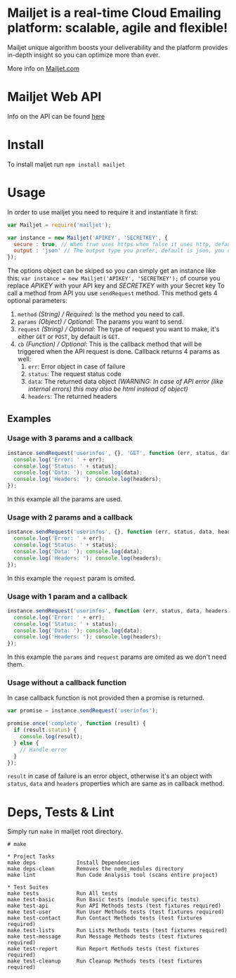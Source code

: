 Mailjet is a real-time Cloud Emailing platform: scalable, agile and flexible!
=======

Mailjet unique algorithm boosts your deliverability and the platform provides in-depth insight so you can optimize more than ever.

More info on [Mailjet.com](https://www.mailjet.com/)

Mailjet Web API
=======

Info on the API can be found [here](https://www.mailjet.com/docs/api)

Install
=======
To install maljet run `npm install mailjet`

Usage
=======

In order to use mailjet you need to require it and instantiate it first:

```js
var Mailjet = require('mailjet');

var instance = new Mailjet('APIKEY', 'SECRETKEY', {
  secure : true, // When true uses https when false it uses http, default is true
  output : 'json' // The output type you prefer, default is json, you can choose between php, json, xml, serialize, html, csv
});
```

The options object can be skiped so you can simply get an instance like this: `var instance = new Mailjet('APIKEY', 'SECRETKEY');` of course you replace *APIKEY* with your API key and *SECRETKEY* with your Secret key
To call a method from API you use `sendRequest` method. This method gets 4 optional parameters:

1. `method` *(String) / Required*: Is the method you need to call.
2. `params` *(Object) / Optional*: The params you want to send.
3. `request` *(String) / Optional*: The type of request you want to make, it's either `GET` or `POST`, by default is `GET`.
4. `cb` *(Function) / Optional*: This is the callback method that will be triggered when the API request is done. Callback returns 4 params as well:
    1. `err`: Error object in case of failure
    2. `status`: The request status code
    3. `data`: The returned data object *(WARNING: In case of API error (like internal errors) this may also be html instead of object)*
    4. `headers`: The returned headers
    

## Examples

### Usage with 3 params and a callback

```js
instance.sendRequest('userinfos', {}, 'GET', function (err, status, data, headers) {
  console.log('Error: ' + err);
  console.log('Status: ' + status);
  console.log('Data: '); console.log(data);
  console.log('Headers: '); console.log(headers);
});
```

In this example all the params are used.

### Usage with 2 params and a callback
    
```js
instance.sendRequest('userinfos', {}, function (err, status, data, headers) {
  console.log('Error: ' + err);
  console.log('Status: ' + status);
  console.log('Data: '); console.log(data);
  console.log('Headers: '); console.log(headers);
});
```

In this example the `request` param is omited.

### Usage with 1 param and a callback

```js
instance.sendRequest('userinfos', function (err, status, data, headers) {
  console.log('Error: ' + err);
  console.log('Status: ' + status);
  console.log('Data: '); console.log(data);
  console.log('Headers: '); console.log(headers);
});
```

In this example the `params` and `request` params are omited as we don't need them.

### Usage without a callback function

In case callback function is not provided then a promise is returned.

```js
var promise = instance.sendRequest('userinfos');

promise.once('complete', function (result) {
  if (result.status) {
    console.log(result);
  } else {
    // Handle error
  }
});
```

`result` in case of failure is an error object, otherwise it's an object with `status`, `data` and `headers` properties which are same as in callback method.


Deps, Tests & Lint
=======

Simply run `make` in mailjet root directory.

```
# make

* Project Tasks
make deps             Install Dependencies
make deps-clean       Removes the node_modules directory
make lint             Run Code Analysis tool (scans entire project)

* Test Suites
make tests            Run All tests
make test-basic       Run Basic tests (module specific tests)
make test-api         Run API Methods tests (test fixtures required)
make test-user        Run User Methods tests (test fixtures required)
make test-contact     Run Contact Methods tests (test fixtures required)
make test-lists       Run Lists Methods tests (test fixtures required)
make test-message     Run Message Methods tests (test fixtures required)
make test-report      Run Report Methods tests (test fixtures required)
make test-cleanup     Run Cleanup Methods tests (test fixtures required)
```